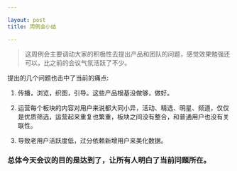 ```yaml
---

layout: post
title: 周例会小结

---
```


> 这周例会主要调动大家的积极性去提出产品和团队的问题，感觉效果勉强还可以，比之前的会议气氛活跃了不少。

<!--more-->


提出的几个问题也击中了当前的痛点:

1. 传播，浏览，织图，引导。这些产品根基没做够，做好。

2. 运营每个板块的内容对用户来说都大同小异，活动、精选、明星、频道，仅仅是优质筛选，运营起来重复也繁重，板块之间没有整合，和普通用户也没有关联性。

3. 导致老用户活跃度低，过分依赖新增用户来美化数据。

### 总体今天会议的目的是达到了，让所有人明白了当前问题所在。

